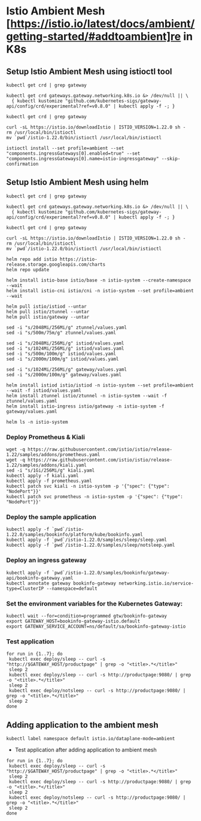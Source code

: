 # Istio Ambient Mesh [https://istio.io/latest/docs/ambient/getting-started/#addtoambient]re in K8s

## Setup Istio Ambient Mesh using istioctl tool

```
kubectl get crd | grep gateway

kubectl get crd gateways.gateway.networking.k8s.io &> /dev/null || \
  { kubectl kustomize "github.com/kubernetes-sigs/gateway-api/config/crd/experimental?ref=v0.8.0" | kubectl apply -f -; }

kubectl get crd | grep gateway

curl -sL https://istio.io/downloadIstio | ISTIO_VERSION=1.22.0 sh -
rm /usr/local/bin/istioctl
mv `pwd`/istio-1.22.0/bin/istioctl /usr/local/bin/istioctl

istioctl install --set profile=ambient --set "components.ingressGateways[0].enabled=true" --set "components.ingressGateways[0].name=istio-ingressgateway" --skip-confirmation
```

## Setup Istio Ambient Mesh using helm 

```
kubectl get crd | grep gateway

kubectl get crd gateways.gateway.networking.k8s.io &> /dev/null || \
  { kubectl kustomize "github.com/kubernetes-sigs/gateway-api/config/crd/experimental?ref=v0.8.0" | kubectl apply -f -; }

kubectl get crd | grep gateway

curl -sL https://istio.io/downloadIstio | ISTIO_VERSION=1.22.0 sh -
rm /usr/local/bin/istioctl
mv `pwd`/istio-1.22.0/bin/istioctl /usr/local/bin/istioctl

helm repo add istio https://istio-release.storage.googleapis.com/charts
helm repo update

helm install istio-base istio/base -n istio-system --create-namespace --wait
helm install istio-cni istio/cni -n istio-system --set profile=ambient --wait

helm pull istio/istiod --untar
helm pull istio/ztunnel --untar
helm pull istio/gateway --untar

sed -i "s/2048Mi/256Mi/g" ztunnel/values.yaml
sed -i "s/500m/75m/g" ztunnel/values.yaml

sed -i "s/2048Mi/256Mi/g" istiod/values.yaml
sed -i "s/1024Mi/256Mi/g" istiod/values.yaml
sed -i "s/500m/100m/g" istiod/values.yaml
sed -i "s/2000m/100m/g" istiod/values.yaml

sed -i "s/1024Mi/256Mi/g" gateway/values.yaml
sed -i "s/2000m/100m/g" gateway/values.yaml

helm install istiod istio/istiod -n istio-system --set profile=ambient --wait -f istiod/values.yaml
helm install ztunnel istio/ztunnel -n istio-system --wait -f ztunnel/values.yaml
helm install istio-ingress istio/gateway -n istio-system -f gateway/values.yaml

helm ls -n istio-system
```

### Deploy Prometheus & Kiali

```
wget -q https://raw.githubusercontent.com/istio/istio/release-1.22/samples/addons/prometheus.yaml
wget -q https://raw.githubusercontent.com/istio/istio/release-1.22/samples/addons/kiali.yaml
sed -i "s/1Gi/256Mi/g" kiali.yaml
kubectl apply -f kiali.yaml
kubectl apply -f prometheus.yaml
kubectl patch svc kiali -n istio-system -p '{"spec": {"type": "NodePort"}}'
kubectl patch svc prometheus -n istio-system -p '{"spec": {"type": "NodePort"}}'
```

### Deploy the sample application

```
kubectl apply -f `pwd`/istio-1.22.0/samples/bookinfo/platform/kube/bookinfo.yaml
kubectl apply -f `pwd`/istio-1.22.0/samples/sleep/sleep.yaml
kubectl apply -f `pwd`/istio-1.22.0/samples/sleep/notsleep.yaml
```

### Deploy an ingress gateway

```
kubectl apply -f `pwd`/istio-1.22.0/samples/bookinfo/gateway-api/bookinfo-gateway.yaml
kubectl annotate gateway bookinfo-gateway networking.istio.io/service-type=ClusterIP --namespace=default
```

### Set the environment variables for the Kubernetes Gateway:

```
kubectl wait --for=condition=programmed gtw/bookinfo-gateway
export GATEWAY_HOST=bookinfo-gateway-istio.default
export GATEWAY_SERVICE_ACCOUNT=ns/default/sa/bookinfo-gateway-istio
```

### Test application

```
for run in {1..7}; do
 kubectl exec deploy/sleep -- curl -s "http://$GATEWAY_HOST/productpage" | grep -o "<title>.*</title>"
 sleep 2
 kubectl exec deploy/sleep -- curl -s http://productpage:9080/ | grep -o "<title>.*</title>"
 sleep 2
 kubectl exec deploy/notsleep -- curl -s http://productpage:9080/ | grep -o "<title>.*</title>"
 sleep 2
done
```
## Adding application to the ambient mesh

```kubectl label namespace default istio.io/dataplane-mode=ambient```

- Test application after adding application to ambient mesh

```
for run in {1..7}; do
 kubectl exec deploy/sleep -- curl -s "http://$GATEWAY_HOST/productpage" | grep -o "<title>.*</title>"
 sleep 2
 kubectl exec deploy/sleep -- curl -s http://productpage:9080/ | grep -o "<title>.*</title>"
 sleep 2
 kubectl exec deploy/notsleep -- curl -s http://productpage:9080/ | grep -o "<title>.*</title>"
 sleep 2
done
```
